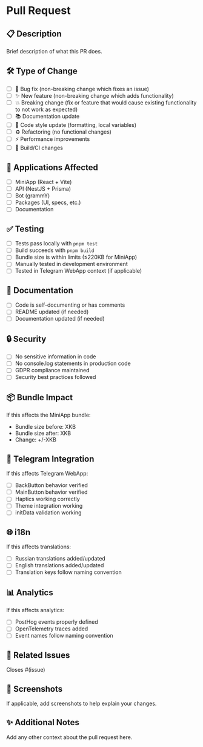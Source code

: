 # Pull Request

## 📋 Description
Brief description of what this PR does.

## 🛠️ Type of Change
- [ ] 🐛 Bug fix (non-breaking change which fixes an issue)
- [ ] ✨ New feature (non-breaking change which adds functionality)
- [ ] 💥 Breaking change (fix or feature that would cause existing functionality to not work as expected)
- [ ] 📚 Documentation update
- [ ] 🎨 Code style update (formatting, local variables)
- [ ] ♻️ Refactoring (no functional changes)
- [ ] ⚡ Performance improvements
- [ ] 🔧 Build/CI changes

## 📱 Applications Affected
- [ ] MiniApp (React + Vite)
- [ ] API (NestJS + Prisma)
- [ ] Bot (grammY)
- [ ] Packages (UI, specs, etc.)
- [ ] Documentation

## ✅ Testing
- [ ] Tests pass locally with `pnpm test`
- [ ] Build succeeds with `pnpm build`
- [ ] Bundle size is within limits (≤220KB for MiniApp)
- [ ] Manually tested in development environment
- [ ] Tested in Telegram WebApp context (if applicable)

## 📖 Documentation
- [ ] Code is self-documenting or has comments
- [ ] README updated (if needed)
- [ ] Documentation updated (if needed)

## 🔒 Security
- [ ] No sensitive information in code
- [ ] No console.log statements in production code
- [ ] GDPR compliance maintained
- [ ] Security best practices followed

## 📦 Bundle Impact
If this affects the MiniApp bundle:
- Bundle size before: XKB
- Bundle size after: XKB
- Change: +/-XKB

## 📱 Telegram Integration
If this affects Telegram WebApp:
- [ ] BackButton behavior verified
- [ ] MainButton behavior verified  
- [ ] Haptics working correctly
- [ ] Theme integration working
- [ ] initData validation working

## 🌐 i18n
If this affects translations:
- [ ] Russian translations added/updated
- [ ] English translations added/updated
- [ ] Translation keys follow naming convention

## 📊 Analytics
If this affects analytics:
- [ ] PostHog events properly defined
- [ ] OpenTelemetry traces added
- [ ] Event names follow naming convention

## 🔗 Related Issues
Closes #(issue)

## 📸 Screenshots
If applicable, add screenshots to help explain your changes.

## ✨ Additional Notes
Add any other context about the pull request here.